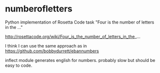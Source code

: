 # numberofletters
Python implementation of Rosetta Code task "Four is the number of letters in the ..."

http://rosettacode.org/wiki/Four_is_the_number_of_letters_in_the_...

I think I can use the same approach as in https://github.com/bobbydurrett/ebannumbers

inflect module generates english for numbers. probably slow but should be easy to
code.

